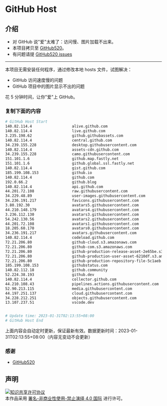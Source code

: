 # GitHub Host
## 介绍
- 对 GitHub 说"爱"太难了：访问慢、图片加载不出来。
- 本项目拷贝至 [GitHub520](https://github.com/521xueweihan/GitHub520)。
- 有问题请提 [GitHub520 issues](https://github.com/521xueweihan/GitHub520/issues/new)

---

本项目无需安装任何程序，通过修改本地 hosts 文件，试图解决：
- GitHub 访问速度慢的问题
- GitHub 项目中的图片显示不出的问题

花 5 分钟时间，让你"爱"上 GitHub。

### 复制下面的内容
```bash
# GitHub Host Start
140.82.114.4                  alive.github.com
140.82.114.4                  live.github.com
3.235.198.62                  github.githubassets.com
140.82.114.4                  central.github.com
34.239.155.228                desktop.githubusercontent.com
140.82.114.4                  assets-cdn.github.com
34.239.155.228                camo.githubusercontent.com
151.101.1.6                   github.map.fastly.net
151.101.1.6                   github.global.ssl.fastly.net
140.82.114.4                  gist.github.com
185.199.108.153               github.io
140.82.114.4                  github.com
192.0.66.2                    github.blog
140.82.114.4                  api.github.com
44.201.72.108                 raw.githubusercontent.com
34.229.48.89                  user-images.githubusercontent.com
34.236.191.217                favicons.githubusercontent.com
3.80.192.30                   avatars5.githubusercontent.com
44.210.148.179                avatars4.githubusercontent.com
3.236.112.130                 avatars3.githubusercontent.com
54.242.130.56                 avatars2.githubusercontent.com
44.201.72.108                 avatars1.githubusercontent.com
18.205.60.170                 avatars0.githubusercontent.com
34.236.191.217                avatars.githubusercontent.com
140.82.114.4                  codeload.github.com
72.21.206.80                  github-cloud.s3.amazonaws.com
72.21.206.80                  github-com.s3.amazonaws.com
72.21.206.80                  github-production-release-asset-2e65be.s3.amazonaws.com
72.21.206.80                  github-production-user-asset-6210df.s3.amazonaws.com
72.21.206.80                  github-production-repository-file-5c1aeb.s3.amazonaws.com
185.199.108.153               githubstatus.com
140.82.112.18                 github.community
52.224.38.193                 github.dev
140.82.114.4                  collector.github.com
44.210.108.43                 pipelines.actions.githubusercontent.com
52.90.213.115                 media.githubusercontent.com
44.197.251.137                cloud.githubusercontent.com
34.228.212.251                objects.githubusercontent.com
13.107.237.51                 vscode.dev


# Update time: 2023-01-31T02:13:55+08:00
# GitHub Host End

```
上面内容会自动定时更新，保证最新有效。数据更新时间：2023-01-31T02:13:55+08:00（内容无变动不会更新）

### 感谢

- [GitHub520](https://github.com/521xueweihan/GitHub520)

## 声明
<a rel="license" href="https://creativecommons.org/licenses/by-nc-nd/4.0/deed.zh"><img alt="知识共享许可协议" style="border-width: 0" src="https://licensebuttons.net/l/by-nc-nd/4.0/88x31.png"></a><br>本作品采用 <a rel="license" href="https://creativecommons.org/licenses/by-nc-nd/4.0/deed.zh">署名-非商业性使用-禁止演绎 4.0 国际</a> 进行许可。